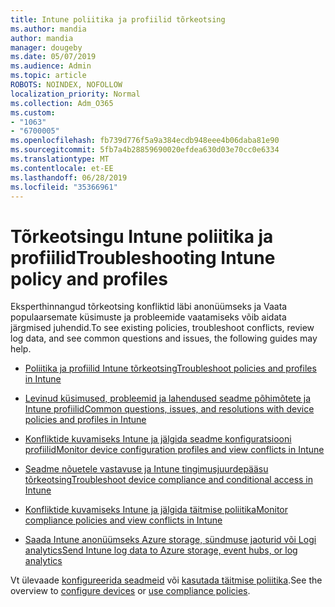 ```yaml
---
title: Intune poliitika ja profiilid tõrkeotsing
ms.author: mandia
author: mandia
manager: dougeby
ms.date: 05/07/2019
ms.audience: Admin
ms.topic: article
ROBOTS: NOINDEX, NOFOLLOW
localization_priority: Normal
ms.collection: Adm_O365
ms.custom:
- "1063"
- "6700005"
ms.openlocfilehash: fb739d776f5a9a384ecdb948eee4b06daba81e90
ms.sourcegitcommit: 5fb7a4b28859690020efdea630d03e70cc0e6334
ms.translationtype: MT
ms.contentlocale: et-EE
ms.lasthandoff: 06/28/2019
ms.locfileid: "35366961"
---
```

# <a name="troubleshooting-intune-policy-and-profiles"></a><span data-ttu-id="162cb-102">Tõrkeotsingu Intune poliitika ja profiilid</span><span class="sxs-lookup"><span data-stu-id="162cb-102">Troubleshooting Intune policy and profiles</span></span>

<span data-ttu-id="162cb-103">Eksperthinnangud tõrkeotsing konfliktid läbi anonüümseks ja Vaata populaarsemate küsimuste ja probleemide vaatamiseks võib aidata järgmised juhendid.</span><span class="sxs-lookup"><span data-stu-id="162cb-103">To see existing policies, troubleshoot conflicts, review log data, and see common questions and issues, the following guides may help.</span></span>

- [<span data-ttu-id="162cb-104">Poliitika ja profiilid Intune tõrkeotsing</span><span class="sxs-lookup"><span data-stu-id="162cb-104">Troubleshoot policies and profiles in Intune</span></span>](https://docs.microsoft.com/intune/troubleshoot-policies-in-microsoft-intune)

- [<span data-ttu-id="162cb-105">Levinud küsimused, probleemid ja lahendused seadme põhimõtete ja Intune profiilid</span><span class="sxs-lookup"><span data-stu-id="162cb-105">Common questions, issues, and resolutions with device policies and profiles in Intune</span></span>](https://docs.microsoft.com/intune/device-profile-troubleshoot)

- [<span data-ttu-id="162cb-106">Konfliktide kuvamiseks Intune ja jälgida seadme konfiguratsiooni profiilid</span><span class="sxs-lookup"><span data-stu-id="162cb-106">Monitor device configuration profiles and view conflicts in Intune</span></span>](https://docs.microsoft.com/intune/device-profile-monitor)

- [<span data-ttu-id="162cb-107">Seadme nõuetele vastavuse ja Intune tingimusjuurdepääsu tõrkeotsing</span><span class="sxs-lookup"><span data-stu-id="162cb-107">Troubleshoot device compliance and conditional access in Intune</span></span>](https://docs.microsoft.com/intune/troubleshoot-conditional-access)

- [<span data-ttu-id="162cb-108">Konfliktide kuvamiseks Intune ja jälgida täitmise poliitika</span><span class="sxs-lookup"><span data-stu-id="162cb-108">Monitor compliance policies and view conflicts in Intune</span></span>](https://docs.microsoft.com/intune/compliance-policy-monitor)

- [<span data-ttu-id="162cb-109">Saada Intune anonüümseks Azure storage, sündmuse jaoturid või Logi analytics</span><span class="sxs-lookup"><span data-stu-id="162cb-109">Send Intune log data to Azure storage, event hubs, or log analytics</span></span>](https://docs.microsoft.com/intune/review-logs-using-azure-monitor)

<span data-ttu-id="162cb-110">Vt ülevaade [konfigureerida seadmeid](https://docs.microsoft.com/intune/device-profiles) või [kasutada täitmise poliitika](https://docs.microsoft.com/intune/device-compliance-get-started).</span><span class="sxs-lookup"><span data-stu-id="162cb-110">See the overview to [configure devices](https://docs.microsoft.com/intune/device-profiles) or [use compliance policies](https://docs.microsoft.com/intune/device-compliance-get-started).</span></span>